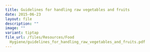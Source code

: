```yaml
---
title: Guidelines for handling raw vegetables and fruits
date: 2015-06-23
layout: file
description: ""
image: ""
variant: tiptap
file_url: /files/Resources/Food
  Hygiene/guidelines_for_handling_raw_vegetables_and_fruits.pdf
---
```

